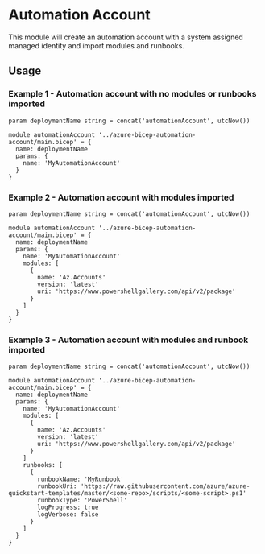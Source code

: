 # Automation Account
This module will create an automation account with a system assigned managed identity and import modules and runbooks.

## Usage

### Example 1 - Automation account with no modules or runbooks imported
``` bicep
param deploymentName string = concat('automationAccount', utcNow())

module automationAccount '../azure-bicep-automation-account/main.bicep' = {
  name: deploymentName  
  params: {
    name: 'MyAutomationAccount'
  }
}
```

### Example 2 - Automation account with modules imported
``` bicep
param deploymentName string = concat('automationAccount', utcNow())

module automationAccount '../azure-bicep-automation-account/main.bicep' = {
  name: deploymentName  
  params: {
    name: 'MyAutomationAccount'
    modules: [
      {
        name: 'Az.Accounts'
        version: 'latest'
        uri: 'https://www.powershellgallery.com/api/v2/package'
      }
    ]    
  }
}
```

### Example 3 - Automation account with modules and runbook imported
``` bicep
param deploymentName string = concat('automationAccount', utcNow())

module automationAccount '../azure-bicep-automation-account/main.bicep' = {
  name: deploymentName  
  params: {
    name: 'MyAutomationAccount'
    modules: [
      {
        name: 'Az.Accounts'
        version: 'latest'
        uri: 'https://www.powershellgallery.com/api/v2/package'
      }
    ]
    runbooks: [
      {
        runbookName: 'MyRunbook'
        runbookUri: 'https://raw.githubusercontent.com/azure/azure-quickstart-templates/master/<some-repo>/scripts/<some-script>.ps1'
        runbookType: 'PowerShell'
        logProgress: true
        logVerbose: false
      }
    ]        
  }
}
```
